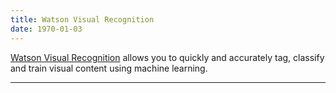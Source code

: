 ```yaml
---
title: Watson Visual Recognition
date: 1970-01-03
---
```

[Watson Visual Recognition](https://www.ibm.com/watson/services/visual-recognition/) allows you to quickly and accurately tag, classify and train visual content using machine learning. 

---